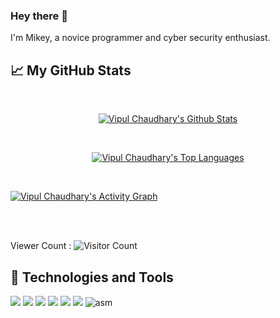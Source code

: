 ### Hey there 👋

I'm Mikey, a novice programmer and cyber security enthusiast.

## &#x1f4c8; My GitHub Stats

  <br/>
<p align="center"><a href="https://github.com/hackitmikey/github-readme-stats"><img src="https://github-readme-stats.vercel.app/api?username=hackitmikey&amp;show_icons=true&amp;count_private=true&amp;theme=react&amp;hide_border=true&amp;bg_color=0D1117" alt="Vipul Chaudhary's Github Stats" /></a></p>

<br/>


<p align="center">
    <a href="https://github.com/hackitmikey/github-readme-stats"><img alt="Vipul Chaudhary's Top Languages" src="https://github-readme-stats.vercel.app/api/top-langs/?username=hackitmikey&langs_count=8&count_private=true&layout=compact&theme=react&hide_border=true&bg_color=0D1117" /></a>
</p>

<br/>

<a href="https://github.com/hackitmikey/github-readme-activity-graph"><img alt="Vipul Chaudhary's Activity Graph" src="https://activity-graph.herokuapp.com/graph?username=hackitmikey&bg_color=0D1117&color=5BCDEC&line=5BCDEC&point=FFFFFF&hide_border=true" /></a>

<br/>

<br>

Viewer Count :
 ![Visitor Count](https://profile-counter.glitch.me/{hackitmikey}/count.svg)

## 💼 Technologies and Tools

![](https://img.shields.io/badge/OS-Linux-informational?style=flat&logo=linux&logoColor=white&color=4AB197)
![](https://img.shields.io/badge/Code-C-informational?style=flat&logo=c&logoColor=white&color=4AB197)
![](https://img.shields.io/badge/Code-Python-informational?style=flat&logo=python&logoColor=white&color=4AB197)
![](https://img.shields.io/badge/Tools-Github-informational?style=flat&logo=github&logoColor=white&color=4AB197)
![](https://img.shields.io/badge/Tools-Git-informational?style=flat&logo=git&logoColor=white&color=4AB197)
![](https://img.shields.io/badge/Skill-CCNA-informational?style=flat&logo=cisco&logoColor=white&color=4AB197)
![asm](https://img.shields.io/badge/Code-Assembly-informational?style=flat&logo=sehll&logoColor=white&color=4AB197)



<br/>
